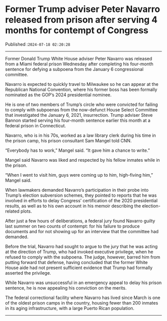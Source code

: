 # Former Trump adviser Peter Navarro released from prison after serving 4 months for contempt of Congress

Published :`2024-07-18 02:20:28`

---

Former Donald Trump White House adviser Peter Navarro was released from a Miami federal prison Wednesday after completing his four-month sentence for defying a subpoena from the January 6 congressional committee.

Navarro is expected to quickly travel to Milwaukee so he can appear at the Republican National Convention, where his former boss has been formally nominated as the GOP’s 2024 presidential nominee.

He is one of two members of Trump’s circle who were convicted for failing to comply with subpoenas from the now-defunct House Select Committee that investigated the January 6, 2021, insurrection. Trump adviser Steve Bannon started serving his four-month sentence earlier this month at a federal prison in Connecticut.

Navarro, who is in his 70s, worked as a law library clerk during his time in the prison camp, his prison consultant Sam Mangel told CNN.

“Everybody has to work,” Mangel said. “It gave him a chance to write.”

Mangel said Navarro was liked and respected by his fellow inmates while in the prison.

“When I went to visit him, guys were coming up to him, high-fiving him,” Mangel said.

When lawmakers demanded Navarro’s participation in their probe into Trump’s election subversion schemes, they pointed to reports that he was involved in efforts to delay Congress’ certification of the 2020 presidential results, as well as to his own account in his memoir describing the election-related plots.

After just a few hours of deliberations, a federal jury found Navarro guilty last summer on two counts of contempt: for his failure to produce documents and for not showing up for an interview that the committee had demanded.

Before the trial, Navarro had sought to argue to the jury that he was acting at the direction of Trump, who had invoked executive privilege, when he refused to comply with the subpoena. The judge, however, barred him from putting forward that defense, having concluded that the former White House aide had not present sufficient evidence that Trump had formally asserted the privilege.

While Navarro was unsuccessful in an emergency appeal to delay his prison sentence, he is now appealing his conviction on the merits.

The federal correctional facility where Navarro has lived since March is one of the oldest prison camps in the country, housing fewer than 200 inmates in its aging infrastructure, with a large Puerto Rican population.

---

